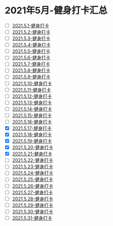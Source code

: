 # 2021年5月-健身打卡汇总
 - [ ] [2021.5.1-健身打卡](/workout/2021y-workout/2021y-5m-workout/2021.5.1workout.md)
 - [ ] [2021.5.2-健身打卡](/workout/2021y-workout/2021y-5m-workout/2021.5.2workout.md)
 - [ ] [2021.5.3-健身打卡](/workout/2021y-workout/2021y-5m-workout/2021.5.3workout.md)
 - [ ] [2021.5.4-健身打卡](/workout/2021y-workout/2021y-5m-workout/2021.5.4workout.md)
 - [ ] [2021.5.5-健身打卡](/workout/2021y-workout/2021y-5m-workout/2021.5.5workout.md)
 - [ ] [2021.5.6-健身打卡](/workout/2021y-workout/2021y-5m-workout/2021.5.6workout.md)
 - [ ] [2021.5.7-健身打卡](/workout/2021y-workout/2021y-5m-workout/2021.5.7workout.md)
 - [ ] [2021.5.8-健身打卡](/workout/2021y-workout/2021y-5m-workout/2021.5.8workout.md)
 - [ ] [2021.5.9-健身打卡](/workout/2021y-workout/2021y-5m-workout/2021.5.9workout.md)
 - [ ] [2021.5.10-健身打卡](/workout/2021y-workout/2021y-5m-workout/2021.5.10workout.md)
 - [ ] [2021.5.11-健身打卡](/workout/2021y-workout/2021y-5m-workout/2021.5.11workout.md)
 - [ ] [2021.5.12-健身打卡](/workout/2021y-workout/2021y-5m-workout/2021.5.12workout.md)
 - [ ] [2021.5.13-健身打卡](/workout/2021y-workout/2021y-5m-workout/2021.5.13workout.md)
 - [ ] [2021.5.14-健身打卡](/workout/2021y-workout/2021y-5m-workout/2021.5.14workout.md)
 - [ ] [2021.5.15-健身打卡](/workout/2021y-workout/2021y-5m-workout/2021.5.15workout.md)
 - [ ] [2021.5.16-健身打卡](/workout/2021y-workout/2021y-5m-workout/2021.5.16workout.md)
 - [x] [2021.5.17-健身打卡](/workout/2021y-workout/2021y-5m-workout/2021.5.17workout.md)
 - [x] [2021.5.18-健身打卡](/workout/2021y-workout/2021y-5m-workout/2021.5.18workout.md)
 - [x] [2021.5.19-健身打卡](/workout/2021y-workout/2021y-5m-workout/2021.5.19workout.md)
 - [x] [2021.5.20-健身打卡](/workout/2021y-workout/2021y-5m-workout/2021.5.20workout.md)
 - [x] [2021.5.21-健身打卡](/workout/2021y-workout/2021y-5m-workout/2021.5.21workout.md)
 - [ ] [2021.5.22-健身打卡](/workout/2021y-workout/2021y-5m-workout/2021.5.22workout.md)
 - [ ] [2021.5.23-健身打卡](/workout/2021y-workout/2021y-5m-workout/2021.5.23workout.md)
 - [ ] [2021.5.24-健身打卡](/workout/2021y-workout/2021y-5m-workout/2021.5.24workout.md)
 - [ ] [2021.5.25-健身打卡](/workout/2021y-workout/2021y-5m-workout/2021.5.25workout.md)
 - [ ] [2021.5.26-健身打卡](/workout/2021y-workout/2021y-5m-workout/2021.5.26workout.md)
 - [ ] [2021.5.27-健身打卡](/workout/2021y-workout/2021y-5m-workout/2021.5.27workout.md)
 - [ ] [2021.5.28-健身打卡](/workout/2021y-workout/2021y-5m-workout/2021.5.28workout.md)
 - [ ] [2021.5.29-健身打卡](/workout/2021y-workout/2021y-5m-workout/2021.5.29workout.md)
 - [ ] [2021.5.30-健身打卡](/workout/2021y-workout/2021y-5m-workout/2021.5.30workout.md)
 - [ ] [2021.5.31-健身打卡](/workout/2021y-workout/2021y-5m-workout/2021.5.31workout.md)
